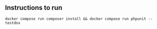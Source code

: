 ## Instructions to run
```
docker compose run composer install && docker compose run phpunit --testdox
```
